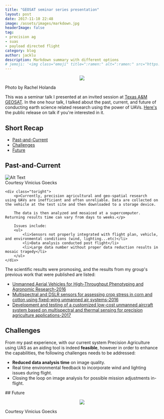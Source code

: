 ```yaml
---
title: "GEOSAT seminar series presentation"
layout: post
date: 2017-11-10 22:48
image: /assets/images/markdown.jpg
headerImage: false
tag:
- precision ag
- suas
- payload directed flight
category: blog
author: jacklu
description: Markdown summary with different options
# jemoji: '<img class="emoji" title=":ramen:" alt=":ramen:" src="https://assets.github.com/images/icons/emoji/unicode/1f35c.png" height="20" width="20" align="absmiddle">'
---
```

<p align="center">
  <img src="http://hanhsun.github.io/assets/images/Blog/jack_geosat.jpg">
</p>
<figcaption class="caption">Photo by Rachel Holanda</figcaption>

This was a seminar talk I presented at an invited session at [Texas A&M GEOSAT](https://geosat.tamu.edu/). In the one hour talk, I talked about the past, current, and future of conducting earth science related research using the power of UAVs. [Here's](https://geosat.tamu.edu/2017/11/02/seminar-recap-jack-lu-shows-us-that-mapping-crop-development-with-multiple-simultaneously-running-autonomous-vehicles-is-no-easy-feat/) the public release on talk if you're interested in it.


## Short Recap
- [Past-and-Current](#past-n-current)
- [Challenges](#challenges)
- [Future](#future)


## Past-and-Current
<div class="side-by-side">
    <div class="toleft">
        <img class="image" src="http://hanhsun.github.io/assets/images/Blog/current.png" alt="Alt Text">
        <figcaption class="caption">Courtesy Vinicius Goecks</figcaption>
    </div>

    <div class="toright">
        <p>Currently, precision agricultural and geo-spatial research using UAVs are inefficient and often unreliable. Data are collected on the vehicle at the test site and then downloaded to a storage device.

        The data is then analyzed and mosaiced at a supercomputer. Returning results time can vary from days to weeks.</p>

        Issues include:
        <ul>
            <li>Sensors not properly integrated with flight plan, vehicle, and environmental conditions (wind, lighting...etc)</li>
            <li>Data analysis conducted post flight</li>
            <li>Large data number without proper data reduction results in mosaic tragedy</li>
        </ul>
    </div>
</div>

The scientific results were promosing, and the results from my group's previous work that were published are listed:
- [Unmanned Aerial Vehicles for High-Throughput Phenotyping and Agronomic Research-2016](http://journals.plos.org/plosone/article?id=10.1371/journal.pone.0159781)
- [Multispectral and DSLR sensors for assessing crop stress in corn and cotton using fixed-wing unmanned air systems-2016](https://www.spiedigitallibrary.org/conference-proceedings-of-spie/9866/1/Multispectral-and-DSLR-sensors-for-assessing-crop-stress-in-corn/10.1117/12.2228894.short?SSO=1)
- [Development and testing of a customized low-cost unmanned aircraft system based on multispectral and thermal sensing for precision agriculture applications-2017](http://ieeexplore.ieee.org/abstract/document/7991494/)
<div class="breaker"></div>

## Challenges
From my past experience, with our current system Precision Agriculture using UAS as an aiding tool is indeed **feasible**, however in order to enhance the capabilities, the following challenges needs to be addressed:

- **Reduced data analysis time** on image quality.
- Real time environmental feedback to incorporate wind and lighting issues during flight.
- Closing the loop on image analysis for possible mission adjustments in-flight.

<div class="breaker"></div>
## Future
<p align="center">
  <img src="http://hanhsun.github.io/assets/images/Project/future.png">
</p>
<figcaption class="caption">Courtesy Vinicius Goecks</figcaption>
